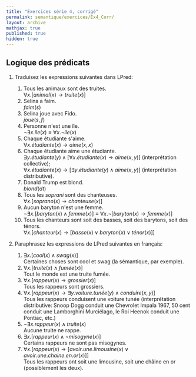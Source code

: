 ```yaml
---
title: "Exercices série 4, corrigé"
permalink: semantique/exercices/Ex4_Corr/
layout: archive
mathjax: true
published: true
hidden: true
---
```


## Logique des prédicats

1. Traduisez les expressions suivantes dans LPred:
   1. Tous les animaux sont des truites.  
   $\forall x. [animal(x) \rightarrow truite(x)$]
   3. Selina a faim.  
   $faim(s)$
   4. Selina joue avec Fido.  
   $joue(s,f)$
   5. Personne n'est une île.  
   $\neg \exists x. ile(x) \equiv \forall x. \neg ile(x)$
   6. Chaque étudiante s'aime.  
   $\forall x. étudiante(x) \rightarrow aime(x,x)$
   7. Chaque étudiante aime une étudiante.  
   $\exists y. étudiante (y) \land [\forall x. étudiante(x) \rightarrow aime(x,y)]$ (interprétation collective);  
   $\forall x. étudiante(x) \rightarrow [\exists y. étudiante(y) \land aime(x,y)]$ (interprétation distributive).
   8. Donald Trump est blond.  
   $blond(dt)$
   9. Tous les *soprani* sont des chanteuses.  
   $\forall x. [soprano(x) \rightarrow chanteuse(x)]$
   10. Aucun baryton n'est une femme.  
   $\neg \exists x. [baryton(x) \land femme(x)] \equiv \forall x. \neg [baryton(x) \rightarrow femme(x)]$
   11. Tous les chanteurs sont soit des basses, soit des barytons, soit des ténors.  
   $\forall x. [chanteur(x) \rightarrow [basse(x) \lor baryton(x) \lor ténor(x)]]$

2. Paraphrasez les expressions de LPred suivantes en français:
   1. $\exists x. [cool(x) \land swag(x)]$  
   Certaines choses sont cool et swag (la sémantique, par exemple).
   2. $\forall x. [truite(x) \land fumée(x)]$  
   Tout le monde est une truite fumée.
   3. $\forall x. [rappeur(x) \rightarrow grossier(x)]$  
   Tous les rappeurs sont grossiers.
   4. $\forall x. [rappeur(x) \rightarrow \exists y. voiture.tunée(y) \land conduire(x,y) ]$  
   Tous les rappeurs conduisent une voiture tunée (interprétation distributive: Snoop Dogg conduit une Chevrolet Impala 1967, 50 cent conduit une Lamborghini Murciélago, le Roi Heenok conduit une Pontiac, etc.)
   5. $\neg \exists x. rappeur(x) \land truite(x)$  
   Aucune truite ne rappe.
   6. $\exists x. [rappeur(x) \land \neg misogyne(x)]$  
   Certains rappeurs ne sont pas misogynes.
   7. $\forall x. [rappeur(x) \rightarrow [avoir.une.limousine(x) \lor avoir.une.chaine.en.or(x)]]$  
   Tous les rappeurs ont soit une limousine, soit une châine en or (possiblement les deux).
